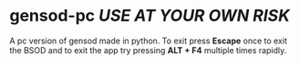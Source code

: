 # gensod-pc **_USE AT YOUR OWN RISK_** 

A pc version of gensod made in python.
To exit press **Escape** once to exit the BSOD and to exit the app try pressing **ALT + F4** multiple times rapidly.


